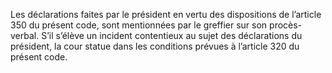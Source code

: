 Les déclarations faites par le président en vertu des dispositions de l’article 350 du présent code, sont mentionnées par le greffier sur son procès-verbal. S’il s’élève un incident contentieux au sujet des déclarations du président, la cour statue dans les conditions prévues à l’article 320 du présent code.